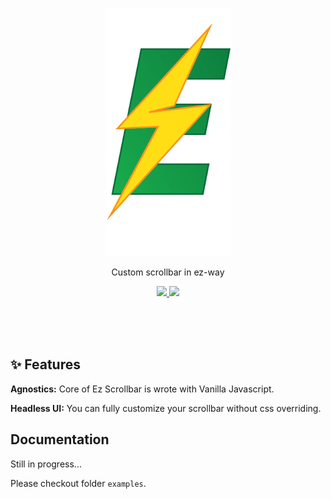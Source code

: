 <p align="center">
  <img src="https://raw.githubusercontent.com/Ez-Kits/scrollbar/main/logo.png" width="200" title="Go to website">
</p>

<p align="center">
Custom scrollbar in ez-way
</p>

<p align="center">
	<a href="https://www.npmjs.com/package/@ez-kits/scrollbar" target="_blank">
		<img src="https://img.shields.io/npm/v/@ez-kits/scrollbar.svg?label=&color=18C75B">
	</a>
	<a href="https://npm-stat.com/charts.html?package=@ez-kits/scrollbar" target="_blank">
		<img src="https://img.shields.io/npm/dm/@ez-kits/scrollbar.svg?label=&color=F09E18">
	</a>
</p>
<br>
<br>
<br>

## ✨ Features

**Agnostics:** Core of Ez Scrollbar is wrote with Vanilla Javascript.

**Headless UI:** You can fully customize your scrollbar without css overriding.

## Documentation

Still in progress...

Please checkout folder `examples`.
<br>